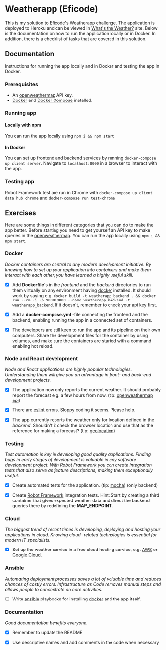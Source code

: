 # Weatherapp (Eficode)

This is my solution to Eficode's Weatherapp challenge. The application is deployed to Heroku and can be viewed in [What's the Weather?](https://vipotin-weatherapp-client.herokuapp.com) site. Below is the documentation on how to run the application locally or in Docker. In addition, there is a checklist of tasks that are covered in this solution.

## Documentation

Instructions for running the app locally and in Docker and testing the app in Docker. 
### Prerequisites

* An [openweathermap](http://openweathermap.org/) API key.
* [Docker](https://www.docker.com) and [Docker Compose](https://docs.docker.com/compose/) installed.

### Running app

#### Locally with npm
You can run the app locally using `npm i && npm start`

#### In Docker
You can set up frontend and backend services by running `docker-compose up client server`. Navigate to `localhost:8000` in a browser to interact with the app.

### Testing app
Robot Framework test are run in Chrome with `docker-compose up client data hub chrome` and `docker-compose run test-chrome`

## Exercises

Here are some things in different categories that you can do to make the app better. Before starting you need to get yourself an API key to make queries in the [openweathermap](http://openweathermap.org/). You can run the app locally using `npm i && npm start`.

### Docker

*Docker containers are central to any modern development initiative. By knowing how to set up your application into containers and make them interact with each other, you have learned a highly useful skill.*

- [x] Add **Dockerfile**'s in the *frontend* and the *backend* directories to run them virtually on any environment having [docker](https://www.docker.com/) installed. It should work by saying e.g. `docker build -t weatherapp_backend . && docker run --rm -i -p 9000:9000 --name weatherapp_backend -t weatherapp_backend`. If it doesn't, remember to check your api key first.

- [x] Add a **docker-compose.yml** -file connecting the frontend and the backend, enabling running the app in a connected set of containers.

- [x] The developers are still keen to run the app and its pipeline on their own computers. Share the development files for the container by using volumes, and make sure the containers are started with a command enabling hot reload.

### Node and React development

*Node and React applications are highly popular technologies. Understanding them will give you an advantage in front- and back-end development projects.*

- [x] The application now only reports the current weather. It should probably report the forecast e.g. a few hours from now. (tip: [openweathermap api](https://openweathermap.org/forecast5))

- [x] There are [eslint](http://eslint.org/) errors. Sloppy coding it seems. Please help.

- [x] The app currently reports the weather only for location defined in the *backend*. Shouldn't it check the browser location and use that as the reference for making a forecast? (tip: [geolocation](https://developer.mozilla.org/en-US/docs/Web/API/Geolocation/Using_geolocation))

### Testing

*Test automation is key in developing good quality applications. Finding bugs in early stages of development is valuable in any software development project. With Robot Framework you can create integration tests that also serve as feature descriptions, making them exceptionally useful.*

- [x] Create automated tests for the application. (tip: [mocha](https://mochajs.org/)) (only backend)

- [x] Create [Robot Framework](http://robotframework.org/) integration tests. Hint: Start by creating a third container that gives expected weather data and direct the backend queries there by redefining the **MAP_ENDPOINT**.

### Cloud

*The biggest trend of recent times is developing, deploying and hosting your applications in cloud. Knowing cloud -related technologies is essential for modern IT specialists.*

- [x] Set up the weather service in a free cloud hosting service, e.g. [AWS](https://aws.amazon.com/free/) or [Google Cloud](https://cloud.google.com/free/).

### Ansible

*Automating deployment processes saves a lot of valuable time and reduces chances of costly errors. Infrastructure as Code removes manual steps and allows people to concentrate on core activities.*

- [ ] Write [ansible](http://docs.ansible.com/ansible/intro.html) playbooks for installing [docker](https://www.docker.com/) and the app itself.

### Documentation

*Good documentation benefits everyone.*

- [x] Remember to update the README

- [x] Use descriptive names and add comments in the code when necessary
